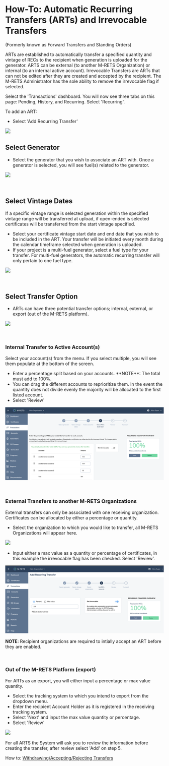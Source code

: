 # How-To: Automatic Recurring Transfers (ARTs) and Irrevocable Transfers

(Formerly known as Forward Transfers and Standing Orders)

ARTs are established to automatically transfer a specified quantity and vintage of RECs to the recipient when generation is uploaded for the generator. ARTS can be external (to another M-RETS Organization) or internal (to an internal active account). Irrevocable Transfers are ARTs that can not be edited after they are created and accepted by the recipient. The M-RETS Administrator has the sole ability to remove the irrevocable flag if selected. 

Select the 'Transactions' dashboard. You will now see three tabs on this page: Pending, History, and Recurring. Select 'Recurring'.

To add an ART:
-   Select 'Add Recurring Transfer'

![](https://github.com/mrets/photos/blob/master/automatic_recurring_transfers1b.png?raw=true)

## Select Generator

- Select the generator that you wish to associate an ART with. Once a generator is selected, you will see fuel(s) related to the generator.

![](https://github.com/mrets/photos/blob/master/automatic_recurring_transfers2b.png?raw=true)


<br>

## Select Vintage Dates

If a specific vintage range is selected generation within the specified vintage range will be transferred at upload, if open-ended is selected certificates will be transferred from the start vintage specified. 

<ul>
  <li>Select your certificate vintage start date and end date that you wish to be included in the ART. Your transfer will be initiated every month during the calendar timeframe selected when generation is uploaded.</li>
  <li>If your project is a multi-fuel generator, select a fuel type for your transfer. For multi-fuel generators, the automatic recurring transfer will only pertain to one fuel type.</li>
  </ul>

![](https://github.com/mrets/photos/blob/master/automatic_recurring_transfers3b.png?raw=true)


<br>

## Select Transfer Option

-   ARTs can have three potential transfer options; internal, external, or export (out of the M-RETS platform).

![](https://github.com/mrets/photos/blob/master/automatic_recurring_transfers5b.png?raw=true)


<br>

### Internal Transfer to Active Account(s)

Select your account(s) from the menu. If you select multiple, you will see them populate at the bottom of the screen.

<ul>
  <li>Enter a percentage split based on your accounts. **NOTE**: The total must add to 100%.</li>
  <li>You can drag the different accounts to reprioritize them. In the event the quantity does not divide evenly the majority will be allocated to the first listed account.</li>
  <li>Select 'Review'</li>
  </ul>

![](https://github.com/mrets/photos/blob/master/automatic_recurring_transfers20?raw=true)

<br>

### External Transfers to another M-RETS Organizations

External transfers can only be associated with one receiving organization. Certificates can be allocated by either a percentage or quantity. 

- Select the organization to which you would like to transfer, all M-RETS Organizations will appear here.

![](https://github.com/mrets/photos/blob/master/automatic_recurring_transfers6b.png?raw=true)

- Input either a max value as a quantity or percentage of certificates, in this example the irrevocable flag has been checked. Select 'Review'. 

![](https://github.com/mrets/photos/blob/master/automatic_recurring_transfers21.png?raw=true)

**NOTE**: Recipient organizations are required to intially accept an ART before they are enabled. 

<br>

### Out of the M-RETS Platform (export)

For ARTs as an export, you will either input a percentage or max value quantity. 

-   Select the tracking system to which you intend to export from the dropdown menu.
-   Enter the recipient Account Holder as it is registered in the receiving tracking system.
-   Select 'Next' and input the max value quantity or percentage.
-   Select 'Review'

![](https://github.com/mrets/photos/blob/master/automatic_recurring_transfers9b.png?raw=true)

For all ARTS the System will ask you to review the information before creating the transfer, after review select 'Add' on step 5. 

How to: [Withdrawing/Accepting/Rejecting Transfers](https://mrets.github.io/Help/transactions_withdrawing_accepting_rejecting_transfers)
